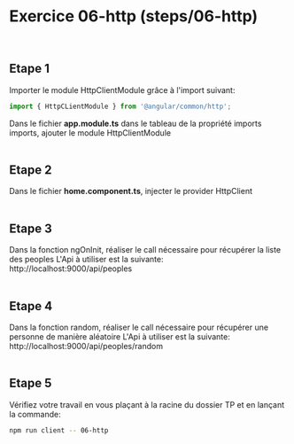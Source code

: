 # Exercice 06-http (steps/06-http)

<br>

## Etape 1

Importer le module HttpClientModule grâce à l'import suivant:

```javascript
import { HttpCLientModule } from '@angular/common/http';
```

Dans le fichier **app.module.ts** dans le tableau de la propriété imports imports, ajouter le module HttpClientModule
<br><br>

## Etape 2

Dans le fichier **home.component.ts**, injecter le provider HttpClient
<br><br>

## Etape 3

Dans la fonction ngOnInit, réaliser le call nécessaire pour récupérer la liste des peoples
L'Api à utiliser est la suivante: http://localhost:9000/api/peoples
<br><br>

## Etape 4

Dans la fonction random, réaliser le call nécessaire pour récupérer une personne de manière aléatoire
L'Api à utiliser est la suivante: http://localhost:9000/api/peoples/random
<br><br>

## Etape 5

Vérifiez votre travail en vous plaçant à la racine du dossier TP et en lançant la commande:

```bash
npm run client -- 06-http
```
